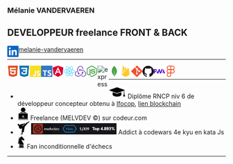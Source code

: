 ### Mélanie VANDERVAEREN
## DEVELOPPEUR freelance FRONT & BACK
[<img align="left" alt="linkedin" width="26px" src=linkedin-color.svg />melanie-vandervaeren](https://www.linkedin.com/in/melanie-vandervaeren/)

---
<img align="left" alt="HTML" width="26px" src=html5-color.svg />
<img align="left" alt="CSS" width="26px" src=css3-color.svg />
<img align="left" alt="js" width="26px" src=javascript-color.svg />
<img align="left" alt="typescript" width="26px" src=typescript-color.svg />
<img align="left" alt="angular" width="26px" src=angular-color.svg />
<img align="left" alt="react" width="26px" src=react-color.svg />
<img align="left" alt="redux" width="26px" src=redux-color.svg />
<img align="left" alt="node" width="26px" src=nodedotjs-color.svg />
<img align="left" alt="express" width="26px" src=express.png />
<img align="left" alt="mongodb" width="26px" src=mongodb-color.svg />
<img align="left" alt="firebase" width="26px" src=firebase-color.svg />
<img align="left" alt="git" width="26px" src=git-color.svg />
<img align="left" alt="github" width="26px" src=github-color.svg />
<img align="left" alt="pwa" width="26px" src=pwa-color.svg />
<img align="left" alt="figma" width="26px" src=figma-color.svg />

<br>

---
- <img height="30px" alt="diplome" src=diplome.png /> Diplôme RNCP niv 6 de développeur concepteur obtenu à [Ifocop](https://www.ifocop.fr/centres-de-formation/paris-11/), [lien blockchain](https://www.ifocop.fr/certifications/?key=2CBE7D49294B391C1CB67E790C8A33848623DBC1D09376B51720503392ED7D2AZ1lPcWpEMEovbVpXd0YxSitOdjA1Vmw4eXF5MTVaN1YxMHJjYzdoaFpFdXhqNFd0)
- <img height="30px" alt="freelance" src=freelance.png /> Freelance (MELVDEV &copy;) sur codeur.com 
- <img height="30px" alt="karaté" src=judo.png /> <img  alt="codewars" src=kata.png height="26px" /> Addict à codewars 4e kyu en kata Js
- <img height='30px' alt='chess' src=echec.png/> Fan inconditionnelle d'échecs 

---





